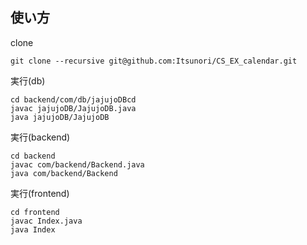 ## 使い方
clone
```
git clone --recursive git@github.com:Itsunori/CS_EX_calendar.git
```
実行(db)
```
cd backend/com/db/jajujoDBcd 
javac jajujoDB/JajujoDB.java
java jajujoDB/JajujoDB
```

実行(backend)
```
cd backend
javac com/backend/Backend.java
java com/backend/Backend
```

実行(frontend)
```
cd frontend
javac Index.java
java Index
```
